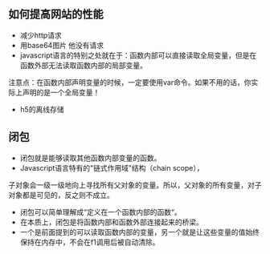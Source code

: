 
## 如何提高网站的性能

* 减少http请求
* 用base64图片 他没有请求
* javascript语言的特别之处就在于：函数内部可以直接读取全局变量，但是在函数外部无法读取函数内部的局部变量。

注意点：在函数内部声明变量的时候，一定要使用var命令。如果不用的话，你实际上声明的是一个全局变量！
* h5的离线存储
##  闭包
* 闭包就是能够读取其他函数内部变量的函数。
* Javascript语言特有的"链式作用域"结构（chain scope），

子对象会一级一级地向上寻找所有父对象的变量。所以，父对象的所有变量，对子对象都是可见的，反之则不成立。
* 闭包可以简单理解成“定义在一个函数内部的函数“。
* 在本质上，闭包是将函数内部和函数外部连接起来的桥梁。
* 一个是前面提到的可以读取函数内部的变量，另一个就是让这些变量的值始终保持在内存中，不会在f1调用后被自动清除。
  <script type="text/javascript">
//     函数的嵌套形成了闭包  闭包是既封闭又开放的 
//它可以访问本作用域甚至是全局的变量 但是外边却访问不到闭包内部的变量  所以在函数外部打印b 就会是b is not defined结果
//  我个人觉得闭包这个高阶函数可以把它理解为是一个自私的人，
// 他可以访问外面的事物 但是却不允许外面的个体来窥探他 
//从某种意义来说这个自私的家伙就在无形中浪费了内存 连垃圾回收机制也拿它无可奈何
// 直到自己的事办完才肯自身销毁  但是他也有强大的力量
// 他可以形成封闭的环境 这样开发人员之间的变量就不容易相互影响 各司其职 在闭包帮我们形成的封闭环境中安心的实现个自的功能
    var foo=function(){
    	alert("hello callback")
    }
    // foo()
    function myCallback(a,foo){
    	console.log(a)
    	var b=function(){ //函数的嵌套形成了闭包  闭包是既封闭又开放的 
    		
    		console.log(foo)
    	}
    	b()
    }
    myCallback(1,foo)  //此处的foo不加括号  函数就不会立即执行
    console.log(b)  //b is not defined
    </script> 
  
